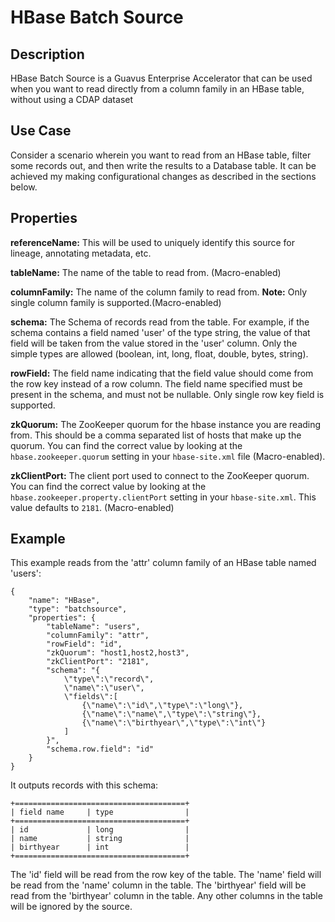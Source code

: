 # HBase Batch Source



Description
-----------

HBase Batch Source is a Guavus Enterprise Accelerator that can be used when you want to read directly from a column family in an HBase table, without using a CDAP dataset

Use Case
--------
Consider a scenario wherein you want to read from an HBase table, filter some records out, and then write the results to a Database table. It can be achieved my making configurational changes as described in the sections below.


Properties
----------
**referenceName:** This will be used to uniquely identify this source for lineage, annotating metadata, etc.

**tableName:** The name of the table to read from. (Macro-enabled)

**columnFamily:** The name of the column family to read from. **Note:** Only single column family is supported.(Macro-enabled)

**schema:** The Schema of records read from the table. For example, if the schema contains a field named 'user' of the type string, the value of that field will be taken from the value stored in the 'user' column. Only the simple types are allowed (boolean, int, long, float, double, bytes, string).

**rowField:** The field name indicating that the field value should
come from the row key instead of a row column. The field name specified must be present in
the schema, and must not be nullable. Only single row key field is supported.

**zkQuorum:** The ZooKeeper quorum for the hbase instance you are reading from. This should be a comma separated list of hosts that make up the quorum. You can find the correct value by looking at the ``hbase.zookeeper.quorum`` setting in your ``hbase-site.xml`` file (Macro-enabled).

**zkClientPort:** The client port used to connect to the ZooKeeper quorum. You can find the correct value by looking at the ``hbase.zookeeper.property.clientPort`` setting in your ``hbase-site.xml``.
This value defaults to ``2181``. (Macro-enabled)


Example
-------
This example reads from the 'attr' column family of an HBase table named 'users':

    {
        "name": "HBase",
        "type": "batchsource",
        "properties": {
            "tableName": "users",
            "columnFamily": "attr",
            "rowField": "id",
            "zkQuorum": "host1,host2,host3",
            "zkClientPort": "2181",
            "schema": "{
                \"type\":\"record\",
                \"name\":\"user\",
                \"fields\":[
                    {\"name\":\"id\",\"type\":\"long\"},
                    {\"name\":\"name\",\"type\":\"string\"},
                    {\"name\":\"birthyear\",\"type\":\"int\"}
                ]
            }",
            "schema.row.field": "id"
        }
    }

It outputs records with this schema:

    +======================================+
    | field name     | type                |
    +======================================+
    | id             | long                |
    | name           | string              |
    | birthyear      | int                 |
    +======================================+

The 'id' field will be read from the row key of the table. The 'name' field will be read from the 'name' column in the table. The 'birthyear' field will be read from the 'birthyear' column in the table. Any other columns in the table will be ignored by the source.
